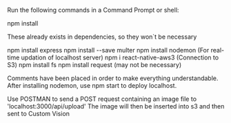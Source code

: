 Run the following commands in a Command Prompt or shell:

npm install

These already exists in dependencies, so they won`t be necessary

npm install express
npm install --save multer 
npm install nodemon (For real-time updation of localhost server)
npm i react-native-aws3 (Connection to S3)
npm install fs
npm install request (may not be necessary)

Comments have been placed in order to make everything understandable.
After installing nodemon, use npm start to deploy localhost.

Use POSTMAN to send a POST request containing an image file to 'localhost:3000/api/upload'
The image will then be inserted into s3 and then sent to Custom Vision
